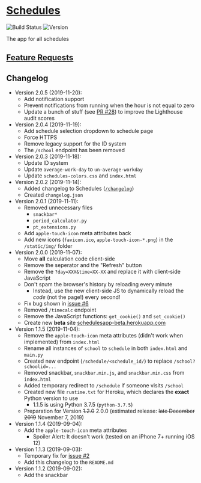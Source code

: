 # [Schedules](https://schedulesapp.herokuapp.com/)
![Build Status](https://img.shields.io/travis/com/hkamran80/schedules?style=for-the-badge)
![Version](https://img.shields.io/badge/version-3.0.0b-green?style=for-the-badge)

The app for all schedules

## [Feature Requests](https://github.com/hkamran80/schedules/issues?q=is%3Aissue+is%3Aopen+label%3A%22Feature+Request%22)

## Changelog
* Version 2.0.5 (2019-11-20):
  * Add notification support
  * Prevent notifications from running when the hour is not equal to zero
  * Update a bunch of stuff (see [PR #28](https://github.com/hkamran80/schedules/pull/28)) to improve the Lighthouse audit scores
* Version 2.0.4 (2019-11-19):
  * Add schedule selection dropdown to schedule page
  * Force HTTPS
  * Remove legacy support for the ID system
  * The `/school` endpoint has been removed
* Version 2.0.3 (2019-11-18):
  * Update ID system
  * Update `average-work-day` to `un-average-workday`
  * Update `schedules-colors.css` and `index.html`
* Version 2.0.2 (2019-11-14):
  * Added changelog to Schedules ([`/changelog`](https://schedulesapp.herokuapp.com/changelog))
  * Created `changelog.json`
* Version 2.0.1 (2019-11-11):
  * Removed unnecessary files
    * `snackbar*`
    * `period_calculator.py`
    * `pt_extensions.py`
  * Add `apple-touch-icon` meta attributes back
  * Add new icons (`favicon.ico`, `apple-touch-icon-*.png`) in the `/static/img/` folder
* Version 2.0.0 (2019-11-07):
  * Move **all** calculation code client-side
  * Remove the seperator and the "Refresh" button
  * Remove the `?day=XXX&time=XX-XX` and replace it with client-side JavaScript
  * Don't spam the browser's history by reloading every minute
    * Instead, use the new client-side JS to dynamically reload the *code* (not the page!) every second!
  * Fix bug shown in [issue #6](https://github.com/hkamran80/schedules/issues/6)
  * Removed `/timecalc` endpoint
  * Remove the JavaScript functions: `get_cookie()` and `set_cookie()`
  * Create new **beta** site [schedulesapp-beta.herokuapp.com](https://schedulesapp-beta.herokuapp.com/)
* Version 1.1.5 (2019-11-04):
  * Remove the `apple-touch-icon` meta attributes (didn't work when implemented) from `index.html`
  * Rename all instances of `school` to `schedule` in both `index.html` and `main.py`
  * Created new endpoint (`/schedule/<schedule_id/`) to replace `/school?schoolid=...`
  * Removed snackbar, `snackbar.min.js`, and `snackbar.min.css` from `index.html`
  * Added temporary redirect to `/schedule` if someone visits `/school`
  * Created new file `runtime.txt` for Heroku, which declares the **exact** Python version to use
    * 1.1.5 is using Python 3.7.5 (`python-3.7.5`)
  * Preparation for Version ~~1.2.0~~ 2.0.0 (estimated release: ~~late December 2019~~ November 7, 2019)
* Version 1.1.4 (2019-09-04):
  * Add the `apple-touch-icon` meta attributes
    * Spoiler Alert: It doesn't work (tested on an iPhone 7+ running iOS 12)
* Version 1.1.3 (2019-09-03):
  * Temporary fix for [issue #2](https://github.com/hkamran80/schedules/issues/2)
  * Add this changelog to the `README.md`
* Version 1.1.2 (2019-09-02):
  * Add the snackbar
